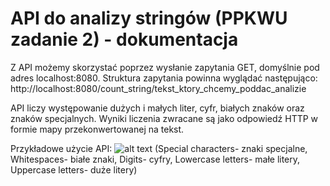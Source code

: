 # API do analizy stringów (PPKWU zadanie 2) - dokumentacja
Z API możemy skorzystać poprzez wysłanie zapytania GET, domyślnie pod adres localhost:8080.
Struktura zapytania powinna wyglądać następująco: http://localhost:8080/count_string/tekst_ktory_chcemy_poddac_analizie

API liczy występowanie dużych i małych liter, cyfr, białych znaków oraz znaków specjalnych. Wyniki liczenia zwracane są jako odpowiedź HTTP w formie mapy przekonwertowanej na tekst.

Przykładowe użycie API:
![alt text](https://i.imgur.com/3smKiM2.png)
(Special characters- znaki specjalne, Whitespaces- białe znaki, Digits- cyfry, Lowercase letters- małe litery, Uppercase letters- duże litery)
